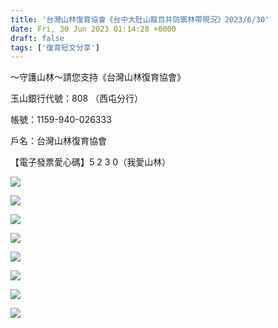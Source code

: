 ```yaml
---
title: '台灣山林復育協會《台中大肚山龍目井防禦林帶現況》2023/6/30'
date: Fri, 30 Jun 2023 01:14:28 +0000
draft: false
tags: ['復育短文分享']
---
```


～守護山林～請您支持《台灣山林復育協會》

玉山銀行代號：808 （西屯分行）

帳號：1159-940-026333

戶名：台灣山林復育協會

【電子發票愛心碼】5 2 3 0（我愛山林）

![](https://www.reforestation.tw/wp-content/uploads/2024/01/356854773_6764445433575039_6901013781886753756_n.jpg)

![](https://www.reforestation.tw/wp-content/uploads/2024/01/357058807_6764446086908307_2000705189529982259_n-1024x768.jpg)

![](https://www.reforestation.tw/wp-content/uploads/2024/01/357071689_6764446826908233_5887104502838799130_n-1024x768.jpg)

![](https://www.reforestation.tw/wp-content/uploads/2024/01/357093732_6764446110241638_7530324810495675047_n-768x1024.jpg)

![](https://www.reforestation.tw/wp-content/uploads/2024/01/357201588_6764446666908249_7842902603420940152_n-768x1024.jpg)

![](https://www.reforestation.tw/wp-content/uploads/2024/01/357356461_6764447120241537_8965280795169473359_n-768x1024.jpg)

![](https://www.reforestation.tw/wp-content/uploads/2024/01/357370655_6764446300241619_2739062161524879687_n-1024x768.jpg)

![](https://www.reforestation.tw/wp-content/uploads/2024/01/357430219_6764446363574946_7935855418426254501_n-1024x768.jpg)